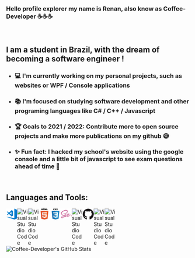 ### Hello profile explorer my name is Renan, also know as Coffee-Developer ☕☕☕

<br/>

## I am a student in Brazil, with the dream of becoming a software engineer !
- ### 💻 I'm currently working on my personal projects, such as websites or WPF / Console applications
- ### 📚 I'm focused on studying software development and other programing languages like C# / C++ / Javascript
- ### 🏆 Goals to 2021 / 2022: Contribute more to open source projects and make more publications on my github 😅
- ### ✨ Fun fact: I hacked my school's website using the google console and a little bit of javascript to see exam questions ahead of time 🤪

<br/>

## Languages and Tools:

<img align="left" alt="Visual Studio Code" width="30px" src="https://raw.githubusercontent.com/github/explore/80688e429a7d4ef2fca1e82350fe8e3517d3494d/topics/visual-studio-code/visual-studio-code.png" />

<img align="left" alt="Visual Studio Code" width="30px" src="https://img.icons8.com/color/452/visual-studio.png" />

<img align="left" alt="Visual Studio Code" width="30px" src="https://raw.githubusercontent.com/jmnote/z-icons/master/svg/javascript.svg" />

<img align="left" alt="HTML5" width="30px" src="https://raw.githubusercontent.com/github/explore/80688e429a7d4ef2fca1e82350fe8e3517d3494d/topics/html/html.png" />

<img align="left" alt="CSS3" width="30px" src="https://raw.githubusercontent.com/github/explore/80688e429a7d4ef2fca1e82350fe8e3517d3494d/topics/css/css.png" />

<img align="left" alt="Sass" width="30px" src="https://raw.githubusercontent.com/github/explore/80688e429a7d4ef2fca1e82350fe8e3517d3494d/topics/sass/sass.png" />

<img align="left" alt="Visual Studio Code" width="30px" src="https://raw.githubusercontent.com/jmnote/z-icons/master/svg/git.svg" />

<img align="left" alt="GitHub" width="30px" src="https://raw.githubusercontent.com/github/explore/78df643247d429f6cc873026c0622819ad797942/topics/github/github.png" />

<img align="left" alt="Visual Studio Code" width="30px" src="https://raw.githubusercontent.com/jmnote/z-icons/master/svg/cpp.svg" />

<img align="left" alt="Visual Studio Code" width="30px" src="https://raw.githubusercontent.com/jmnote/z-icons/master/svg/csharp.svg" />

<br />
<br />
<br />

<img align="left" alt="Coffee-Developer's GitHub Stats" src="https://github-readme-stats.codestackr.vercel.app/api?username=Coffee-Developer&show_icons=true&hide_border=true" />

